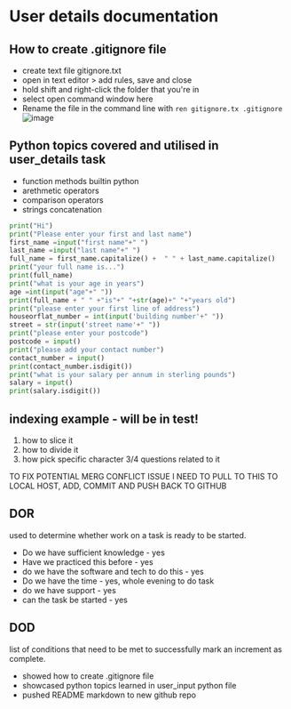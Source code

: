 # User details documentation

## How to create .gitignore file

- create text file gitignore.txt
- open in text editor >  add rules, save and close
- hold shift and right-click the folder that you're in
- select open command window here
- Rename the file in the command line with  ``ren gitignore.tx .gitignore``
![image](https://user-images.githubusercontent.com/104793540/182227396-b575ce39-1cdf-472f-ac66-bdc1075ae837.png)

## Python topics covered and utilised in user_details task

- function methods builtin python
- arethmetic operators
- comparison operators
- strings concatenation

```python
print("Hi")
print("Please enter your first and last name")
first_name =input("first name"+" ")
last_name =input("last name"+" ")
full_name = first_name.capitalize() +  " " + last_name.capitalize()
print("your full name is...")
print(full_name)
print("what is your age in years")
age =int(input("age"+" "))
print(full_name + " " +"is"+" "+str(age)+" "+"years old")
print("please enter your first line of address")
houseorflat_number = int(input('building number'+" "))
street = str(input('street name'+" "))
print("please enter your postcode")
postcode = input()
print("please add your contact number")
contact_number = input()
print(contact_number.isdigit())
print("what is your salary per annum in sterling pounds")
salary = input()
print(salary.isdigit())


```
## indexing example - will be in test!

1. how to slice it 
2. how to divide it 
3. how pick specific character 
3/4 questions related to it 

TO FIX POTENTIAL MERG CONFLICT ISSUE I NEED TO PULL TO THIS TO LOCAL HOST, ADD, COMMIT AND PUSH BACK TO GITHUB

## DOR
used to determine whether work on a task is ready to be started. 
- Do we have sufficient knowledge - yes
- Have we practiced this before - yes 
- do we have the software and tech to do this - yes 
- Do we have the time - yes, whole evening to do task 
- do we have support - yes 
- can the task be started - yes 

## DOD 

list of conditions that need to be met to successfully mark an increment as complete.
- showed how to create .gitignore file
- showcased python topics learned in user_input python file 
- pushed README markdown to new github repo
